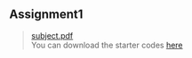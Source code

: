 <!-- Heading -->
## Assignment1

> [subject.pdf](https://see.stanford.edu/materials/icspmcs106a/07-assignment-1-karel.pdf)<br>
> You can download the starter codes [here](https://see.stanford.edu/Course/CS106A) 

